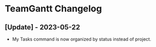 # TeamGantt Changelog

## [Update] - 2023-05-22

- My Tasks command is now organized by status instead of project.
